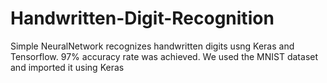# Handwritten-Digit-Recognition
Simple NeuralNetwork recognizes handwritten digits usng Keras and Tensorflow.
97% accuracy rate was achieved.
We used the MNIST dataset and imported it using Keras

